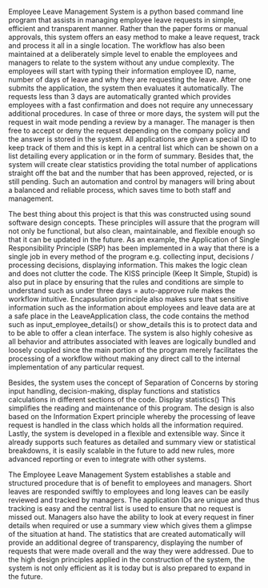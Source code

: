 Employee Leave Management System is a python based command line program that assists in managing employee leave requests in simple, efficient and transparent manner. Rather than the paper forms or manual approvals, this system offers an easy method to make a leave request, track and process it all in a single location. The workflow has also been maintained at a deliberately simple level to enable the employees and managers to relate to the system without any undue complexity. The employees will start with typing their information employee ID, name, number of days of leave and why they are requesting the leave. After one submits the application, the system then evaluates it automatically. The requests less than 3 days are automatically granted which provides employees with a fast confirmation and does not require any unnecessary additional procedures. In case of three or more days, the system will put the request in wait mode pending a review by a manager. The manager is then free to accept or deny the request depending on the company policy and the answer is stored in the system. All applications are given a special ID to keep track of them and this is kept in a central list which can be shown on a list detailing every application or in the form of summary. Besides that, the system will create clear statistics providing the total number of applications straight off the bat and the number that has been approved, rejected, or is still pending. Such an automation and control by managers will bring about a balanced and reliable process, which saves time to both staff and management.

The best thing about this project is that this was constructed using sound software design concepts. These principles will assure that the program will not only be functional, but also clean, maintainable, and flexible enough so that it can be updated in the future. As an example, the Application of Single Responsibility Principle (SRP) has been implemented in a way that there is a single job in every method of the program e.g. collecting input, decisions / processing decisions, displaying information. This makes the logic clean and does not clutter the code. The KISS principle (Keep It Simple, Stupid) is also put in place by ensuring that the rules and conditions are simple to understand such as under three days = auto-approve rule makes the workflow intuitive. Encapsulation principle also makes sure that sensitive information such as the information about employees and leave data are at a safe place in the LeaveApplication class, the code contains the method such as input_employee_details() or show_details this is to protect data and to be able to offer a clean interface. The system is also highly cohesive as all behavior and attributes associated with leaves are logically bundled and loosely coupled since the main portion of the program merely facilitates the processing of a workflow without making any direct call to the internal implementation of any particular request.

Besides, the system uses the concept of Separation of Concerns by storing input handling, decision-making, display functions and statistics calculations in different sections of the code. Display statistics() This simplifies the reading and maintenance of this program. The design is also based on the Information Expert principle whereby the processing of leave request is handled in the class which holds all the information required. Lastly, the system is developed in a flexible and extensible way. Since it already supports such features as detailed and summary view or statistical breakdowns, it is easily scalable in the future to add new rules, more advanced reporting or even to integrate with other systems.

The Employee Leave Management System establishes a stable and structured procedure that is of benefit to employees and managers. Short leaves are responded swiftly to employees and long leaves can be easily reviewed and tracked by managers. The application IDs are unique and thus tracking is easy and the central list is used to ensure that no request is missed out. Managers also have the ability to look at every request in finer details when required or use a summary view which gives them a glimpse of the situation at hand. The statistics that are created automatically will provide an additional degree of transparency, displaying the number of requests that were made overall and the way they were addressed. Due to the high design principles applied in the construction of the system, the system is not only efficient as it is today but is also prepared to expand in the future.
